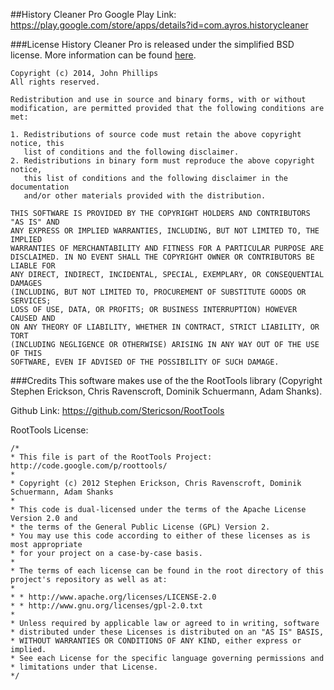 ##History Cleaner Pro
Google Play Link: https://play.google.com/store/apps/details?id=com.ayros.historycleaner

###License
History Cleaner Pro is released under the simplified BSD license. More information can be found  [here](http://en.wikipedia.org/wiki/BSD_licenses).

	Copyright (c) 2014, John Phillips
	All rights reserved.

	Redistribution and use in source and binary forms, with or without
	modification, are permitted provided that the following conditions are met: 

	1. Redistributions of source code must retain the above copyright notice, this
	   list of conditions and the following disclaimer. 
	2. Redistributions in binary form must reproduce the above copyright notice,
	   this list of conditions and the following disclaimer in the documentation
	   and/or other materials provided with the distribution. 

	THIS SOFTWARE IS PROVIDED BY THE COPYRIGHT HOLDERS AND CONTRIBUTORS "AS IS" AND
	ANY EXPRESS OR IMPLIED WARRANTIES, INCLUDING, BUT NOT LIMITED TO, THE IMPLIED
	WARRANTIES OF MERCHANTABILITY AND FITNESS FOR A PARTICULAR PURPOSE ARE
	DISCLAIMED. IN NO EVENT SHALL THE COPYRIGHT OWNER OR CONTRIBUTORS BE LIABLE FOR
	ANY DIRECT, INDIRECT, INCIDENTAL, SPECIAL, EXEMPLARY, OR CONSEQUENTIAL DAMAGES
	(INCLUDING, BUT NOT LIMITED TO, PROCUREMENT OF SUBSTITUTE GOODS OR SERVICES;
	LOSS OF USE, DATA, OR PROFITS; OR BUSINESS INTERRUPTION) HOWEVER CAUSED AND
	ON ANY THEORY OF LIABILITY, WHETHER IN CONTRACT, STRICT LIABILITY, OR TORT
	(INCLUDING NEGLIGENCE OR OTHERWISE) ARISING IN ANY WAY OUT OF THE USE OF THIS
	SOFTWARE, EVEN IF ADVISED OF THE POSSIBILITY OF SUCH DAMAGE.

###Credits
This software makes use of the the RootTools library (Copyright Stephen Erickson, Chris Ravenscroft, Dominik Schuermann, Adam Shanks).

Github Link: https://github.com/Stericson/RootTools

RootTools License:

    /*
    * This file is part of the RootTools Project: http://code.google.com/p/roottools/
    *
    * Copyright (c) 2012 Stephen Erickson, Chris Ravenscroft, Dominik Schuermann, Adam Shanks
    *
    * This code is dual-licensed under the terms of the Apache License Version 2.0 and
    * the terms of the General Public License (GPL) Version 2.
    * You may use this code according to either of these licenses as is most appropriate
    * for your project on a case-by-case basis.
    *
    * The terms of each license can be found in the root directory of this project's repository as well as at:
    *
    * * http://www.apache.org/licenses/LICENSE-2.0
    * * http://www.gnu.org/licenses/gpl-2.0.txt
    *
    * Unless required by applicable law or agreed to in writing, software
    * distributed under these Licenses is distributed on an "AS IS" BASIS,
    * WITHOUT WARRANTIES OR CONDITIONS OF ANY KIND, either express or implied.
    * See each License for the specific language governing permissions and
    * limitations under that License.
    */

